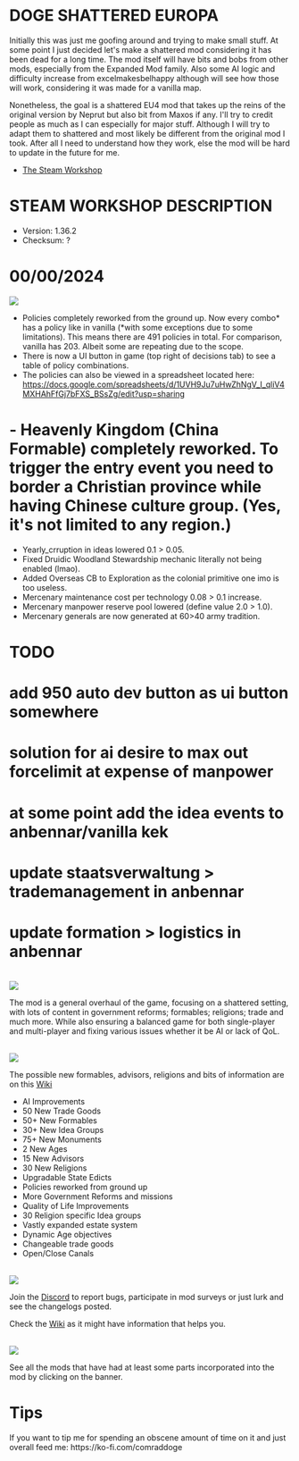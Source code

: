 # DOGE SHATTERED EUROPA
Initially this was just me goofing around and trying to make small stuff. At some point I just decided let's make a shattered
mod considering it has been dead for a long time. The mod itself will have bits and bobs from other mods, especially from the Expanded Mod family.
Also some AI logic and difficulty increase from excelmakesbelhappy although will see how those will work, considering it was made for a vanilla map.

Nonetheless, the goal is a shattered EU4 mod that takes up the reins of the original version by Neprut but also bit from Maxos if any.
I'll try to credit people as much as I can especially for major stuff. Although I will try to adapt them to shattered and most likely be different
from the original mod I took. After all I need to understand how they work, else the mod will be hard to update in the future for me.

- [The Steam Workshop](https://steamcommunity.com/sharedfiles/filedetails/?id=2152606065)

# STEAM WORKSHOP DESCRIPTION

- Version: 1.36.2
- Checksum: ?

<h1>00/00/2024</h1>
<img src=https://i.imgur.com/dAceBAG.png/>


- Policies completely reworked from the ground up. Now every combo* has a policy like in vanilla (*with some exceptions due to some limitations). This means there are 491 policies in total. For comparison, vanilla has 203. Albeit some are repeating due to the scope.
- There is now a UI button in game (top right of decisions tab) to see a table of policy combinations.
- The policies can also be viewed in a spreadsheet located here: https://docs.google.com/spreadsheets/d/1UVH9Ju7uHwZhNgV_I_qliV4MXHAhFfGj7bFXS_BSsZg/edit?usp=sharing



# - Heavenly Kingdom (China Formable) completely reworked. To trigger the entry event you need to border a Christian province while having Chinese culture group. (Yes, it's not limited to any region.)
- Yearly_crruption in ideas lowered 0.1 > 0.05.
- Fixed Druidic Woodland Stewardship mechanic literally not being enabled (lmao).
- Added Overseas CB to Exploration as the colonial primitive one imo is too useless.
- Mercenary maintenance cost per technology 0.08 > 0.1 increase.
- Mercenary manpower reserve pool lowered (define value 2.0 > 1.0).
- Mercenary generals are now generated at 60>40 army tradition.


# TODO

# add 950 auto dev button as ui button somewhere

# solution for ai desire to max out forcelimit at expense of manpower

# at some point add the idea events to anbennar/vanilla kek
# update staatsverwaltung > trademanagement in anbennar
# update formation > logistics in anbennar

<br/>
<img src=https://i.imgur.com/F14PpEA.png/>

The mod is a general overhaul of the game, focusing on a shattered setting, with lots of content in government reforms; formables; religions; trade and much more. While also ensuring a balanced game for both single-player and multi-player and fixing various issues whether it be AI or lack of QoL.

<br/>
<img src=https://i.imgur.com/jIkgNsx.png/>

The possible new formables, advisors, religions and bits of information are on this [Wiki](https://eu4.paradoxwikis.com/Doge_Shattered_Europa)

- AI Improvements
- 50 New Trade Goods
- 50+ New Formables
- 30+ New Idea Groups
- 75+ New Monuments
- 2 New Ages
- 15 New Advisors
- 30 New Religions
- Upgradable State Edicts
- Policies reworked from ground up
- More Government Reforms and missions
- Quality of Life Improvements
- 30 Religion specific Idea groups
- Vastly expanded estate system
- Dynamic Age objectives
- Changeable trade goods
- Open/Close Canals

<br/>

<img src=https://i.imgur.com/rdtTMF7.png/>


Join the [Discord](https://discord.gg/DwNbtWY) to report bugs, participate in mod surveys or just lurk and see the changelogs posted.

Check the [Wiki](https://eu4.paradoxwikis.com/Doge_Shattered_Europa) as it might have information that helps you.

<br/>
<a href="https://steamcommunity.com/workshop/filedetails/discussion/2152606065/3115898713372561841/">
    <img src=https://i.imgur.com/801eNhE.png/>
</a>

See all the mods that have had at least some parts incorporated into the mod by clicking on the banner.

<h1>Tips</h1>
If you want to tip me for spending an obscene amount of time on it and just overall feed me:
https://ko-fi.com/comraddoge

<br/><br/>

